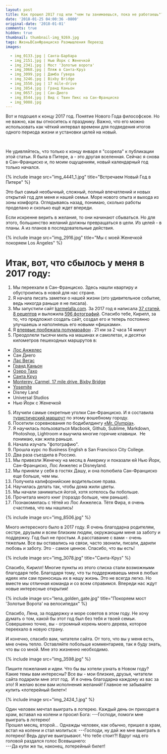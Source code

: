 ```yaml
---
layout: post
title: Как прошел 2017 год или "чем ты занимаешься, пока не работаешь"?
date: '2018-01-25 04:00:36 -0800'
original-date: '2018-01-01'
comments: true
hidden: true
thumbnail: thumbnail-img_9269.jpg
tags: ЖизньВСанФранциско Размышления Переезд
images:

  - img_0133.jpg | Санта-Барбара
  - img_2151.jpg | Нью Йорк с Женечкой
  - img_2341.jpg | Мост 'Золотые ворота'
  - img_3068.jpg | Пляж в Санта-Круз
  - img_3099.jpg | Дамба Гувера
  - img_3246.jpg | Bixby Bridge
  - img_3550.jpg | 17 mile-drive
  - img_3854.jpg | Гранд Каньон
  - img_0657.jpg | Сан-Диего
  - img_8544.jpg | Вид с Твин Пикс на Сан-Франциско
  - img_9008.jpg
---
```


Вот и подошел к концу 2017 год. Понятие Нового Года философское. Но не важно, как вы относитесь к празднику. Важно, что его можно использовать как чёткий интервал времени для подведения итогов одного периода жизни и установки целей на новый.
<!--separate--> 

Не удивляйтесь, что только к концу января я "созрела" к публикации этой статьи. Я была в Питере, а - это другая вселенная. Сейчас я снова в Сан-Франциско и, по моим ощущениям, новый календарный год только начался.

{% include image src="img_4441_1.jpg" title="Встречаем Новый Год в Питере" %}

Это был самый необычный, сложный, полный впечатлений и новых открытий год для меня и нашей семьи. Море нового опыта и выхода из зоны комфорта. Оглядываясь назад, понимаю, сколько работы проделано и сколько ещё ждет впереди.

Если искренне верить в желания, то они начинают сбываться. Но для этого, большинство желаний должны превращаться в цели. Из целей - в планы. А из планов в последовательные действия.

{% include image src="img_2916.jpg" title="Мы с моей Женечкой покоряем Los Angeles" %}


# Итак, вот, что сбылось у меня в 2017 году:

1. Мы переехали в Сан-Франциско. Здесь нашли квартиру и обустроились в новой для нас стране.
2. Я начала писать заметки о нашей жизни (это удивительное событие, ведь никогда раньше я не писала).
3. Мы запустили сайт <a href="http://karmelalla.com/" target="_blank">karmelalla.com</a>. За 2017 год я написала <a href="http://karmelalla.com/" target="_blank">37 статей</a>, <a href="http://karmelalla.com/cooking/" target="_blank">8 рецептов</a> и выложила <a href="/gallery/" target="_blank">596 фотографий</a>. Спасибо тебе, Кирилл, за то, что предложил создать сайт, создал его и теперь постоянно улучшаешь и наполняешь его новыми «фишками».
4. Я <a href="/first-half-marathon" target="_blank">впервые пробежала полумарафон</a> . 21 км за 2 часа 14 минут
5. Преодолели тысячи миль на машинах и самолетах, и десятки километров пешеходных маршрутов в:
* <a href="/2017/04/12/los-angeles-p1.html" target="_blank">Лос Анжелес</a>
* Сан Диего
* <a href="/olympia-grand-canyon" target="_blank">Лас Вегас</a>
* <a href="/olympia-grand-canyon" target="_blank">Гранд Каньон</a>
* <a href="/2017/07/02/lake-tahoe.html" target="_blank">Озеро Тахо</a>
* <a href="/jekyll/update/2017/01/30/santa-cruz-weekend.html" target="_blank">Санта Круз</a>
* <a href="/jekyll/update/2017/03/21/monterey-carmel.html" target="_blank">Monterey, Carmel, 17 mile drive, Bixby Bridge</a>
* <a href="/yosemite" target="_blank">Yosemite</a>
* Disney Land
* Universal Studios
* Нью Йорк с Женечкой
5. Изучили самые секретные уголки Сан-Франциско. И я составила <a href="/2017/05/01/guests.html" target="_blank">туристический маршрут</a> по этому вошебному городу.
6. Посетили соревнования по бодибилдингу <a href="/olympia-grand-canyon" target="_blank">«Mr. Olympia»</a>.
7. Я научилась пользоваться Macbook, Github, Sublime, Markdown, Photoshop, Lightroom и выучила многие горячие клавиши.  Не понимаю, как жила раньше.
8. Начала изучать "фотографию".
9. Прошла курс по Business English в San Francisco City College.
10. Два раза съездила в Россию.
11. Мы привезли Женечку на месяц в Америку и показали ей Нью Йорк, Сан-Франциско, Лос Анжелес и Disneyland.
12. Мы приняли у себя в гостях Дашу, и она полюбила Сан-Франциско еще больше, чем мы.
13. Получила калифорнийские водительские права.
14. Научилась делать так, чтобы дома жили цветы.
15. Мы начали заниматься йогой, хотя хотелось бы побольше.
16. Прочитала много книг (гораздо больше, чем раньше).
17. Познакомилась с тётей из Лос Анжелеса. Тётя Фира, я очень счастлива, что мы нашлись!

{% include image src="img_8506.jpg" %}

Много интересного было в 2017 году. Я очень благодарна родителям, сестре, друзьям и всем близким людям, окружающим меня за заботу и поддержку. Год был не простым. А расставание с вами - очень тяжелым. Все вы оставались на связи, часто звонили, писали, дарили любовь и заботу. Это - самое ценное. Спасибо, что вы есть!

{% include image src="img_3078.jpg" title="Санта-Круз" %}

Спасибо, Кирилл! Многие пункты из этого списка стали возможными благодаря тебе. Благодаря тому, что ты поддерживаешь меня в любых идеях или сам приносишь их в нашу жизнь. Это не всегда легко. Но вместе мы отличная команда и со всем справимся. Впереди нас ждут новые интересные открытия!

{% include image src="lena_golden_gate.jpg" title="Покоряем мост 'Золотые Ворота' на велосипедах" %}

Спасибо, Лена, за поддержку и море советов в этом году. Не хочу думать о том, какой бы этот год был без тебя и твоей семьи. Совершенно точно, вы - огромный корень моего дерева, которое переехало в новую страну.


И конечно, спасибо вам, читатели сайта. От того, что вы у меня есть, мне очень тепло. Оставляйте побольше комментариев, так я буду знать, что вы со мной. Мне это жизненно необходимо.

{% include image src="img_3598.jpg" %}

Пишите пожелания и идеи. Что бы вы хотели узнать в Новом году? Какие темы вам интересны?
Все вы - мои близкие, друзья, читатели сайта подарили мне этот год.  И я очень благодарна каждому из вас за это!
Я желаю всем вам исполнения желаний! Главное не забывайте купить «лотерейный билет»!

{% include image src="img_2424_1.jpg" %}

>
Один человек мечтал выиграть в лотерею. Каждый день он приходил в храм, вставал на колени и просил Бога:
---Господи, помоги мне выиграть в лотерею!  
Прошел месяц, второй… Однажды человек, как обычно, пришел в храм, встал на колени и стал молиться:
---Господи, ну дай же мне выиграть в лотерею! Ведь другие выигрывают. Что тебе стоит?!
Вдруг над его головой раздался голос Всевышнего:  
---Да купи же ты, наконец, лотерейный билет!
